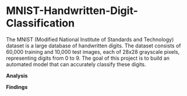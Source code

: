 # MNIST-Handwritten-Digit-Classification
The MNIST (Modified National Institute of Standards and Technology) dataset is a large database of handwritten digits. The dataset consists of 60,000 training and 10,000 test images, each of 28x28 grayscale pixels, representing digits from 0 to 9. 
The goal of this project is to build an automated model that can accurately classify these digits.

**Analysis**



**Findings**

